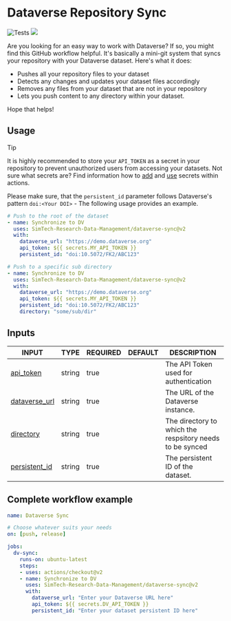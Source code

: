 # Dataverse Repository Sync

 ![Tests](https://github.com/JR-1991/dataverse-sync/actions/workflows/test.yml/badge.svg) [![](<https://img.shields.io/badge/Dataverse DOI-doi:10.18419/darus--3801-blue>)](https://darus.uni-stuttgart.de/dataset.xhtml?persistentId=doi:10.18419/darus-3801)

Are you looking for an easy way to work with Dataverse? If so, you might find this GitHub workflow helpful. It's basically a mini-git system that syncs your repository with your Dataverse dataset. Here's what it does:

- Pushes all your repository files to your dataset
- Detects any changes and updates your dataset files accordingly
- Removes any files from your dataset that are not in your repository
- Lets you push content to any directory within your dataset.

Hope that helps!

## Usage

> [!TIP]
> It is highly recommended to store your `API_TOKEN` as a secret in your repository to prevent unauthorized users from accessing your datasets. Not sure what secrets are? Find information how to [add](https://docs.github.com/en/codespaces/managing-codespaces-for-your-organization/managing-secrets-for-your-repository-and-organization-for-github-codespaces) and [use](https://docs.github.com/en/actions/security-guides/using-secrets-in-github-actions) secrets within actions.
>
> Please make sure, that the `persistent_id` parameter follows Dataverse's pattern `doi:<Your DOI>` - The following usage provides an example.

```yaml
# Push to the root of the dataset
- name: Synchronize to DV
  uses: SimTech-Research-Data-Management/dataverse-sync@v2
  with:
    dataverse_url: "https://demo.dataverse.org"
    api_token: ${{ secrets.MY_API_TOKEN }}
    persistent_id: "doi:10.5072/FK2/ABC123"

# Push to a specific sub directory
- name: Synchronize to DV
  uses: SimTech-Research-Data-Management/dataverse-sync@v2
  with:
    dataverse_url: "https://demo.dataverse.org"
    api_token: ${{ secrets.MY_API_TOKEN }}
    persistent_id: "doi:10.5072/FK2/ABC123"
    directory: "some/sub/dir"
```

## Inputs

<!-- AUTO-DOC-INPUT:START - Do not remove or modify this section -->

|                                  INPUT                                  |  TYPE  | REQUIRED | DEFAULT |                          DESCRIPTION                          |
|-------------------------------------------------------------------------|--------|----------|---------|---------------------------------------------------------------|
|       <a name="input_api_token"></a>[api_token](#input_api_token)       | string |   true   |         |          The API Token used for <br>authentication            |
| <a name="input_dataverse_url"></a>[dataverse_url](#input_dataverse_url) | string |   true   |         |            The URL of the Dataverse <br>instance.             |
|       <a name="input_directory"></a>[directory](#input_directory)       | string |   true   |         | The directory to which the <br>respsitory needs to be synced  |
| <a name="input_persistent_id"></a>[persistent_id](#input_persistent_id) | string |   true   |         |            The persistent ID of the <br>dataset.              |

<!-- AUTO-DOC-INPUT:END -->

## Complete workflow example

```yaml
name: Dataverse Sync

# Choose whatever suits your needs
on: [push, release]

jobs:
  dv-sync:
    runs-on: ubuntu-latest
    steps:
    - uses: actions/checkout@v2
    - name: Synchronize to DV
      uses: SimTech-Research-Data-Management/dataverse-sync@v2
      with:
        dataverse_url: "Enter your Dataverse URL here"
        api_token: ${{ secrets.DV_API_TOKEN }}
        persistent_id: "Enter your dataset persistent ID here"
```
